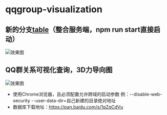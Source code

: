 # qqgroup-visualization

## 新的分支[table](https://github.com/gstok/qqgroup-visualization/tree/table)（整合服务端，npm run start直接启动）
![效果图](https://github.com/gstok/qqgroup-visualization/blob/table/img/1.png)

## QQ群关系可视化查询，3D力导向图
![效果图](https://github.com/gstok/qqgroup-visualization/blob/master/result/1.jpg)
- 使用Chrome浏览器，且必须配置允许跨域的启动参数 例：--disable-web-security --user-data-dir=自己新建的目录绝对地址
- 数据库下载地址：https://pan.baidu.com/s/1qZqCdVu
